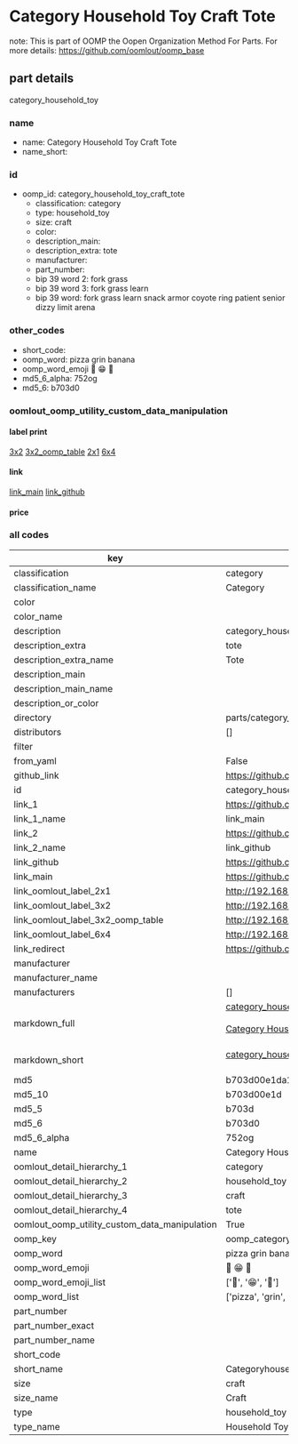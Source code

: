 # Category Household Toy Craft Tote  

note: This is part of OOMP the Oopen Organization Method For Parts. For more details: https://github.com/oomlout/oomp_base

##  part details
  



category_household_toy



### name
* name: Category Household Toy Craft Tote
* name_short: 
### id
* oomp_id: category_household_toy_craft_tote
  * classification: category
  * type: household_toy
  * size: craft
  * color: 
  * description_main: 
  * description_extra: tote
  * manufacturer: 
  * part_number: 
  * bip 39 word 2: fork grass
  * bip 39 word 3: fork grass learn
  * bip 39 word: fork grass learn snack armor coyote ring patient senior dizzy limit arena

### other_codes
* short_code: 
* oomp_word: pizza grin banana
* oomp_word_emoji :pizza: :grin: :banana:
* md5_6_alpha: 752og
* md5_6: b703d0






### oomlout_oomp_utility_custom_data_manipulation
#### label print
[3x2](http://192.168.1.245:1112/?label=oomp%20752og)
[3x2_oomp_table](http://192.168.1.108:1112/?label=oomp%20752og)
[2x1](http://192.168.1.242:1112/?label=oomp%20752og)
[6x4](http://192.168.1.55:1112/?label=oomp%20752og)    

#### link

[link_main](https://github.com/oomlout/oomlout_oomp_version_1_messy/tree/main/parts/category_household_toy_craft_tote) [link_github](https://github.com/oomlout/oomlout_oomp_version_1_messy/tree/main/parts/category_household_toy_craft_tote)                             

#### price







### all codes 
| key | value |  
| --- | --- |  
| classification | category |  
| classification_name | Category |  
| color |  |  
| color_name |  |  
| description | category_household_toy |  
| description_extra | tote |  
| description_extra_name | Tote |  
| description_main |  |  
| description_main_name |  |  
| description_or_color |   |  
| directory | parts/category_household_toy_craft_tote |  
| distributors | [] |  
| filter |  |  
| from_yaml | False |  
| github_link | https://github.com/oomlout/oomlout_oomp_part_src/tree/main/parts/category_household_toy_craft_tote |  
| id | category_household_toy_craft_tote |  
| link_1 | https://github.com/oomlout/oomlout_oomp_version_1_messy/tree/main/parts/category_household_toy_craft_tote |  
| link_1_name | link_main |  
| link_2 | https://github.com/oomlout/oomlout_oomp_version_1_messy/tree/main/parts/category_household_toy_craft_tote |  
| link_2_name | link_github |  
| link_github | https://github.com/oomlout/oomlout_oomp_version_1_messy/tree/main/parts/category_household_toy_craft_tote |  
| link_main | https://github.com/oomlout/oomlout_oomp_version_1_messy/tree/main/parts/category_household_toy_craft_tote |  
| link_oomlout_label_2x1 | http://192.168.1.242:1112/?label=oomp%20752og |  
| link_oomlout_label_3x2 | http://192.168.1.245:1112/?label=oomp%20752og |  
| link_oomlout_label_3x2_oomp_table | http://192.168.1.108:1112/?label=oomp%20752og |  
| link_oomlout_label_6x4 | http://192.168.1.55:1112/?label=oomp%20752og |  
| link_redirect | https://github.com/oomlout/oomlout_oomp_version_1_messy/tree/main/parts/category_household_toy_craft_tote |  
| manufacturer |  |  
| manufacturer_name |  |  
| manufacturers | [] |  
| markdown_full | [category_household_toy_craft_tote](none)<br>[](none)<br>[Category Household Toy Craft Tote](none)<br><br> |  
| markdown_short | [category_household_toy_craft_tote](none)<br><br> |  
| md5 | b703d00e1da11740c685fcd0fd997adb |  
| md5_10 | b703d00e1d |  
| md5_5 | b703d |  
| md5_6 | b703d0 |  
| md5_6_alpha | 752og |  
| name | Category Household Toy Craft Tote |  
| oomlout_detail_hierarchy_1 | category |  
| oomlout_detail_hierarchy_2 | household_toy |  
| oomlout_detail_hierarchy_3 | craft |  
| oomlout_detail_hierarchy_4 | tote |  
| oomlout_oomp_utility_custom_data_manipulation | True |  
| oomp_key | oomp_category_household_toy_craft_tote |  
| oomp_word | pizza grin banana |  
| oomp_word_emoji | :pizza: :grin: :banana: |  
| oomp_word_emoji_list | [':pizza:', ':grin:', ':banana:'] |  
| oomp_word_list | ['pizza', 'grin', 'banana'] |  
| part_number |  |  
| part_number_exact |  |  
| part_number_name |  |  
| short_code |  |  
| short_name | Categoryhouseholdtoy |  
| size | craft |  
| size_name | Craft |  
| type | household_toy |  
| type_name | Household Toy |  
